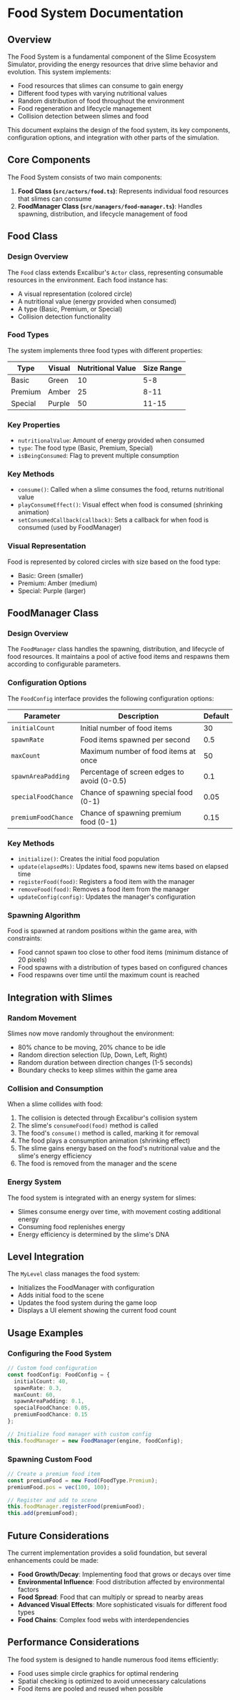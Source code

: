# Food System Documentation

## Overview

The Food System is a fundamental component of the Slime Ecosystem Simulator, providing the energy resources that drive slime behavior and evolution. This system implements:

- Food resources that slimes can consume to gain energy
- Different food types with varying nutritional values
- Random distribution of food throughout the environment
- Food regeneration and lifecycle management
- Collision detection between slimes and food

This document explains the design of the food system, its key components, configuration options, and integration with other parts of the simulation.

## Core Components

The Food System consists of two main components:

1. **Food Class (`src/actors/food.ts`)**: Represents individual food resources that slimes can consume
2. **FoodManager Class (`src/managers/food-manager.ts`)**: Handles spawning, distribution, and lifecycle management of food

## Food Class

### Design Overview

The `Food` class extends Excalibur's `Actor` class, representing consumable resources in the environment. Each food instance has:

- A visual representation (colored circle)
- A nutritional value (energy provided when consumed)
- A type (Basic, Premium, or Special)
- Collision detection functionality

### Food Types

The system implements three food types with different properties:

| Type | Visual | Nutritional Value | Size Range |
|------|--------|------------------|------------|
| Basic | Green | 10 | 5-8 |
| Premium | Amber | 25 | 8-11 |
| Special | Purple | 50 | 11-15 |

### Key Properties

- `nutritionalValue`: Amount of energy provided when consumed
- `type`: The food type (Basic, Premium, Special)
- `isBeingConsumed`: Flag to prevent multiple consumption

### Key Methods

- `consume()`: Called when a slime consumes the food, returns nutritional value
- `playConsumeEffect()`: Visual effect when food is consumed (shrinking animation)
- `setConsumedCallback(callback)`: Sets a callback for when food is consumed (used by FoodManager)

### Visual Representation

Food is represented by colored circles with size based on the food type:
- Basic: Green (smaller)
- Premium: Amber (medium)
- Special: Purple (larger)

## FoodManager Class

### Design Overview

The `FoodManager` class handles the spawning, distribution, and lifecycle of food resources. It maintains a pool of active food items and respawns them according to configurable parameters.

### Configuration Options

The `FoodConfig` interface provides the following configuration options:

| Parameter | Description | Default |
|-----------|-------------|---------|
| `initialCount` | Initial number of food items | 30 |
| `spawnRate` | Food items spawned per second | 0.5 |
| `maxCount` | Maximum number of food items at once | 50 |
| `spawnAreaPadding` | Percentage of screen edges to avoid (0-0.5) | 0.1 |
| `specialFoodChance` | Chance of spawning special food (0-1) | 0.05 |
| `premiumFoodChance` | Chance of spawning premium food (0-1) | 0.15 |

### Key Methods

- `initialize()`: Creates the initial food population
- `update(elapsedMs)`: Updates food, spawns new items based on elapsed time
- `registerFood(food)`: Registers a food item with the manager
- `removeFood(food)`: Removes a food item from the manager
- `updateConfig(config)`: Updates the manager's configuration

### Spawning Algorithm

Food is spawned at random positions within the game area, with constraints:
- Food cannot spawn too close to other food items (minimum distance of 20 pixels)
- Food spawns with a distribution of types based on configured chances
- Food respawns over time until the maximum count is reached

## Integration with Slimes

### Random Movement

Slimes now move randomly throughout the environment:
- 80% chance to be moving, 20% chance to be idle
- Random direction selection (Up, Down, Left, Right)
- Random duration between direction changes (1-5 seconds)
- Boundary checks to keep slimes within the game area

### Collision and Consumption

When a slime collides with food:
1. The collision is detected through Excalibur's collision system
2. The slime's `consumeFood(food)` method is called
3. The food's `consume()` method is called, marking it for removal
4. The food plays a consumption animation (shrinking effect)
5. The slime gains energy based on the food's nutritional value and the slime's energy efficiency
6. The food is removed from the manager and the scene

### Energy System

The food system is integrated with an energy system for slimes:
- Slimes consume energy over time, with movement costing additional energy
- Consuming food replenishes energy
- Energy efficiency is determined by the slime's DNA

## Level Integration

The `MyLevel` class manages the food system:
- Initializes the FoodManager with configuration
- Adds initial food to the scene
- Updates the food system during the game loop
- Displays a UI element showing the current food count

## Usage Examples

### Configuring the Food System

```typescript
// Custom food configuration
const foodConfig: FoodConfig = {
  initialCount: 40,
  spawnRate: 0.3,
  maxCount: 60,
  spawnAreaPadding: 0.1,
  specialFoodChance: 0.05,
  premiumFoodChance: 0.15
};

// Initialize food manager with custom config
this.foodManager = new FoodManager(engine, foodConfig);
```

### Spawning Custom Food

```typescript
// Create a premium food item
const premiumFood = new Food(FoodType.Premium);
premiumFood.pos = vec(100, 100);

// Register and add to scene
this.foodManager.registerFood(premiumFood);
this.add(premiumFood);
```

## Future Considerations

The current implementation provides a solid foundation, but several enhancements could be made:

- **Food Growth/Decay**: Implementing food that grows or decays over time
- **Environmental Influence**: Food distribution affected by environmental factors
- **Food Spread**: Food that can multiply or spread to nearby areas
- **Advanced Visual Effects**: More sophisticated visuals for different food types
- **Food Chains**: Complex food webs with interdependencies

## Performance Considerations

The food system is designed to handle numerous food items efficiently:
- Food uses simple circle graphics for optimal rendering
- Spatial checking is optimized to avoid unnecessary calculations
- Food items are pooled and reused when possible 
